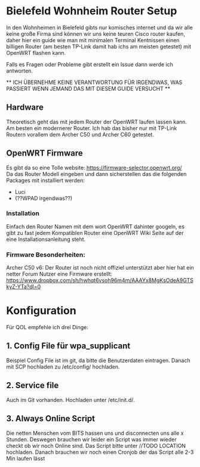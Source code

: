 # Bielefeld Wohnheim Router Setup
In den Wohnheimen in Bielefeld gibts nur komisches internet und da wir alle keine große Firma sind können wir uns keine teuren Cisco router kaufen, daher hier ein guide wie man mit minimalen Terminal Kentnissen einen billigen Router (am besten TP-Link damit hab ichs am meisten getestet) mit OpenWRT flashen kann.

Falls es Fragen oder Probleme gibt erstellt ein Issue dann werde ich antworten.

** ICH ÜBERNEHME KEINE VERANTWORTUNG FÜR IRGENDWAS, WAS PASSIERT WENN JEMAND DAS MIT DIESEM GUIDE VERSUCHT **

## Hardware
Theoretisch geht das mit jedem Router der OpenWRT laufen lassen kann. Am besten ein modernerer Router. Ich hab das bisher nur mit TP-Link Routern vorallem dem Archer C50 und Archer C60 getestet.

## OpenWRT Firmware
Es gibt da so eine Tolle website: https://firmware-selector.openwrt.org/  
Da das Router Modell eingeben und dann sicherstellen das die folgenden Packages mit installiert werden:
- Luci
- (??WPAD irgendwas??)

### Installation
Einfach den Router Namen mit dem wort OpenWRT dahinter googeln, es gibt zu fast jedem Kompatiblen Router eine OpenWRT Wiki Seite auf der eine Installationsanleitung steht.

### Firmware Besonderheiten:
Archer C50 v6: Der Router ist noch nicht offiziel unterstützt aber hier hat ein netter Forum Nutzer eine Firmware erstellt: https://www.dropbox.com/sh/hwhqt6vsoh96m4m/AAAYx8MgKsOdeA9GTSkyZ-YTa?dl=0

# Konfiguration
Für QOL empfehle ich drei Dinge:
## 1. Config File für wpa_supplicant
Beispiel Config File ist im git, da bitte die Benutzerdaten eintragen. Danach mit SCP hochladen zu /etc/config/ hochladen.
## 2. Service file
Auch im Git vorhanden. Hochladen unter /etc/init.d/.
## 3. Always Online Script
Die netten Menschen vom BITS hassen uns und disconnecten uns alle x Stunden. Deswegen brauchen wir leider ein Script was immer wieder checkt ob wir noch Online sind. Das Script bitte unter //TODO LOCATION hochladen.
Danach brauchen wir noch einen Cronjob der das Script alle 2-3 Min laufen lässt
